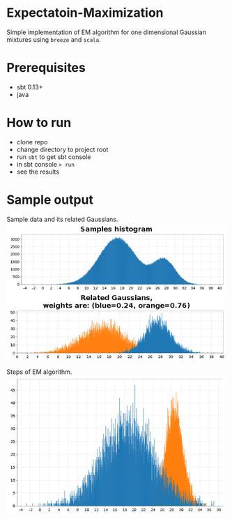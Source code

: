 # Expectatoin-Maximization
Simple implementation of EM algorithm for one dimensional Gaussian mixtures using `breeze` and `scala`.

# Prerequisites 
- sbt 0.13+
- java

# How to run
- clone repo
- change directory to project root
- run `sbt` to get sbt console
- in sbt console `> run`
- see the results

# Sample output
Sample data and its related Gaussians.
![sample data](src/test/resources/sample.png)

Steps of EM algorithm.
![EM steps](src/test/resources/steps.gif)
